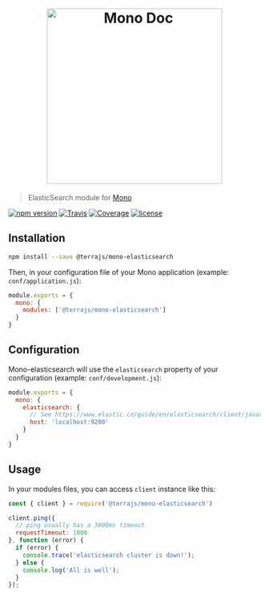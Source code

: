 <h1 align="center"><img src="https://user-images.githubusercontent.com/904724/31045494-877e7d44-a5e5-11e7-8799-e3f73ed5ea20.png" width="350" alt="Mono Doc"/></h1>

> ElasticSearch module for [Mono](https://github.com/terrajs/mono)

[![npm version](https://img.shields.io/npm/v/@terrajs/mono-elasticsearch.svg)](https://www.npmjs.com/package/@terrajs/mono-elasticsearch)
[![Travis](https://img.shields.io/travis/terrajs/mono-elasticsearch/master.svg)](https://travis-ci.org/terrajs/mono-elasticsearch)
[![Coverage](https://img.shields.io/codecov/c/github/terrajs/mono-elasticsearch/master.svg)](https://codecov.io/gh/terrajs/mono-elasticsearch.js)
[![license](https://img.shields.io/github/license/terrajs/mono-elasticsearch.svg)](https://github.com/terrajs/mono-elasticsearch/blob/master/LICENSE)

## Installation

```bash
npm install --save @terrajs/mono-elasticsearch
```

Then, in your configuration file of your Mono application (example: `conf/application.js`):

```js
module.exports = {
  mono: {
    modules: ['@terrajs/mono-elasticsearch']
  }
}
```

## Configuration

Mono-elasticsearch will use the `elasticsearch` property of your configuration (example: `conf/development.js`):

```js
module.exports = {
  mono: {
    elasticsearch: {
      // See https://www.elastic.co/guide/en/elasticsearch/client/javascript-api/current/configuration.html
      host: 'localhost:9200'
    }
  }
}
```

## Usage

In your modules files, you can access `client` instance like this:

```js
const { client } = require('@terrajs/mono-elasticsearch')

client.ping({
  // ping usually has a 3000ms timeout
  requestTimeout: 1000
}, function (error) {
  if (error) {
    console.trace('elasticsearch cluster is down!');
  } else {
    console.log('All is well');
  }
});
```
